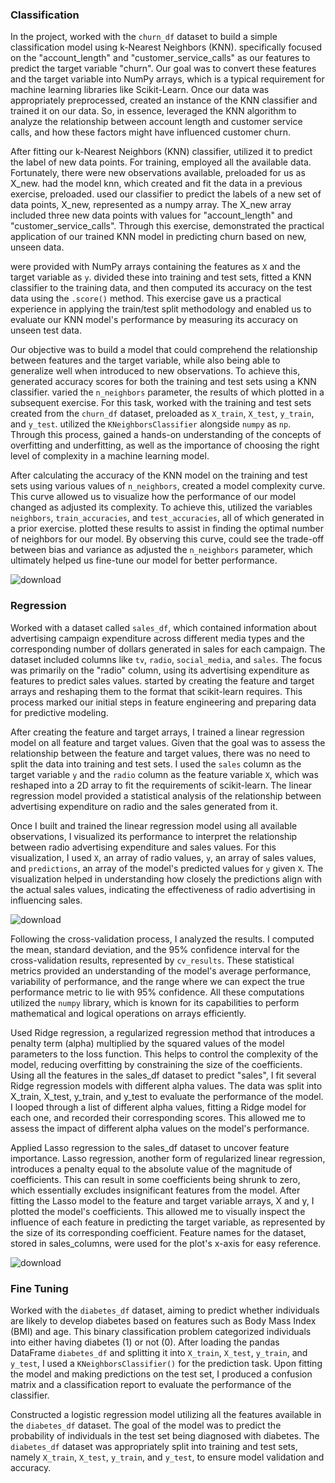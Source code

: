 ### Classification

In the project,  worked with the `churn_df` dataset to build a simple classification model using k-Nearest Neighbors (KNN).  specifically focused on the "account_length" and "customer_service_calls" as our features to predict the target variable "churn". Our goal was to convert these features and the target variable into NumPy arrays, which is a typical requirement for machine learning libraries like Scikit-Learn. Once our data was appropriately preprocessed,  created an instance of the KNN classifier and trained it on our data. So, in essence,  leveraged the KNN algorithm to analyze the relationship between account length and customer service calls, and how these factors might have influenced customer churn.

After fitting our k-Nearest Neighbors (KNN) classifier,  utilized it to predict the label of new data points. For training,  employed all the available data. Fortunately, there were new observations available, preloaded for us as X_new.  had the model knn, which  created and fit the data in a previous exercise, preloaded.  used our classifier to predict the labels of a new set of data points, X_new, represented as a numpy array. The X_new array included three new data points with values for "account_length" and "customer_service_calls". Through this exercise,  demonstrated the practical application of our trained KNN model in predicting churn based on new, unseen data.

 were provided with NumPy arrays containing the features as `X` and the target variable as `y`.  divided these into training and test sets, fitted a KNN classifier to the training data, and then computed its accuracy on the test data using the `.score()` method. This exercise gave us a practical experience in applying the train/test split methodology and enabled us to evaluate our KNN model's performance by measuring its accuracy on unseen test data.

Our objective was to build a model that could comprehend the relationship between features and the target variable, while also being able to generalize well when introduced to new observations. To achieve this,  generated accuracy scores for both the training and test sets using a KNN classifier.  varied the `n_neighbors` parameter, the results of which  plotted in a subsequent exercise. For this task,  worked with the training and test sets created from the `churn_df` dataset, preloaded as `X_train`, `X_test`, `y_train`, and `y_test`.  utilized the `KNeighborsClassifier` alongside `numpy` as `np`. Through this process,  gained a hands-on understanding of the concepts of overfitting and underfitting, as well as the importance of choosing the right level of complexity in a machine learning model.

After calculating the accuracy of the KNN model on the training and test sets using various values of `n_neighbors`, created a model complexity curve. This curve allowed us to visualize how the performance of our model changed as adjusted its complexity. To achieve this, utilized the variables `neighbors`, `train_accuracies`, and `test_accuracies`, all of which generated in a prior exercise. plotted these results to assist in finding the optimal number of neighbors for our model. By observing this curve, could see the trade-off between bias and variance as adjusted the `n_neighbors` parameter, which ultimately helped us fine-tune our model for better performance.

![download](https://github.com/ai-akuma/MachineLearning/assets/7444521/8d420723-3a6e-4f5f-8b2e-8ff1c93e4985)

### Regression

Worked with a dataset called `sales_df`, which contained information about advertising campaign expenditure across different media types and the corresponding number of dollars generated in sales for each campaign. The dataset included columns like `tv`, `radio`, `social_media`, and `sales`. The focus was primarily on the "radio" column, using its advertising expenditure as features to predict sales values.  started by creating the feature and target arrays and reshaping them to the format that scikit-learn requires. This process marked our initial steps in feature engineering and preparing data for predictive modeling.

After creating the feature and target arrays, I trained a linear regression model on all feature and target values. Given that the goal was to assess the relationship between the feature and target values, there was no need to split the data into training and test sets. I used the `sales` column as the target variable `y` and the `radio` column as the feature variable `X`, which was reshaped into a 2D array to fit the requirements of scikit-learn. The linear regression model provided a statistical analysis of the relationship between advertising expenditure on radio and the sales generated from it.

Once I built and trained the linear regression model using all available observations, I visualized its performance to interpret the relationship between radio advertising expenditure and sales values. For this visualization, I used `X`, an array of radio values, `y`, an array of sales values, and `predictions`, an array of the model's predicted values for `y` given `X`. The visualization helped in understanding how closely the predictions align with the actual sales values, indicating the effectiveness of radio advertising in influencing sales.

![download](https://github.com/ai-akuma/MachineLearning/assets/7444521/32c73faa-1e66-459e-aa87-376c61d7db1d)

Following the cross-validation process, I analyzed the results. I computed the mean, standard deviation, and the 95% confidence interval for the cross-validation results, represented by `cv_results`. These statistical metrics provided an understanding of the model's average performance, variability of performance, and the range where we can expect the true performance metric to lie with 95% confidence. All these computations utilized the `numpy` library, which is known for its capabilities to perform mathematical and logical operations on arrays efficiently.

Used Ridge regression, a regularized regression method that introduces a penalty term (alpha) multiplied by the squared values of the model parameters to the loss function. This helps to control the complexity of the model, reducing overfitting by constraining the size of the coefficients. Using all the features in the sales_df dataset to predict "sales", I fit several Ridge regression models with different alpha values. The data was split into X_train, X_test, y_train, and y_test to evaluate the performance of the model. I looped through a list of different alpha values, fitting a Ridge model for each one, and recorded their corresponding scores. This allowed me to assess the impact of different alpha values on the model's performance.

Applied Lasso regression to the sales_df dataset to uncover feature importance. Lasso regression, another form of regularized linear regression, introduces a penalty equal to the absolute value of the magnitude of coefficients. This can result in some coefficients being shrunk to zero, which essentially excludes insignificant features from the model. After fitting the Lasso model to the feature and target variable arrays, X and y, I plotted the model's coefficients. This allowed me to visually inspect the influence of each feature in predicting the target variable, as represented by the size of its corresponding coefficient. Feature names for the dataset, stored in sales_columns, were used for the plot's x-axis for easy reference.

![download](https://github.com/ai-akuma/MachineLearning/assets/7444521/5d302cfb-894f-4b8c-92d2-303760901b23)

### Fine Tuning

Worked with the `diabetes_df` dataset, aiming to predict whether individuals are likely to develop diabetes based on features such as Body Mass Index (BMI) and age. This binary classification problem categorized individuals into either having diabetes (1) or not (0). After loading the pandas DataFrame `diabetes_df` and splitting it into `X_train`, `X_test`, `y_train`, and `y_test`, I used a `KNeighborsClassifier()` for the prediction task. Upon fitting the model and making predictions on the test set, I produced a confusion matrix and a classification report to evaluate the performance of the classifier.

Constructed a logistic regression model utilizing all the features available in the `diabetes_df` dataset. The goal of the model was to predict the probability of individuals in the test set being diagnosed with diabetes. The `diabetes_df` dataset was appropriately split into training and test sets, namely `X_train`, `X_test`, `y_train`, and `y_test`, to ensure model validation and accuracy.
